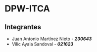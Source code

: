 # DPW-ITCA

## Integrantes
- Juan Antonio Martínez Nieto  - **_230643_**
- Vilic Ayala Sandoval - **_021623_**

